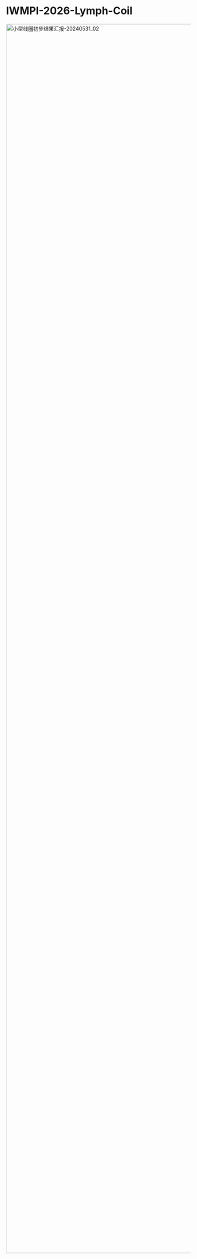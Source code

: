 # IWMPI-2026-Lymph-Coil

<img width="5760" height="3343" alt="小型线圈初步结果汇报-20240531_02" src="https://github.com/user-attachments/assets/6289f932-3bd7-48ad-abf3-4c44a162f176" />
